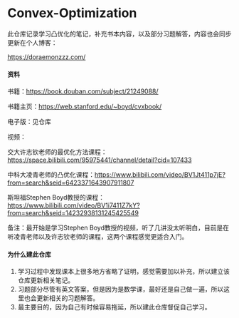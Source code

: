 # Convex-Optimization
此仓库记录学习凸优化的笔记，补充书本内容，以及部分习题解答，内容也会同步更新在个人博客：

https://doraemonzzz.com/



#### 资料

书籍：https://book.douban.com/subject/21249088/

书籍主页：https://web.stanford.edu/~boyd/cvxbook/

电子版：见仓库

视频：

交大许志钦老师的最优化方法课程：https://space.bilibili.com/95975441/channel/detail?cid=107433

中科大凌青老师的凸优化课程：https://www.bilibili.com/video/BV1Jt411p7jE?from=search&seid=6423371643907911807

斯坦福Stephen Boyd教授的课程：https://www.bilibili.com/video/BV1i7411Z7kY?from=search&seid=14232938131245425549

备注：最开始是学习Stephen Boyd教授的视频，听了几讲没太听明白，目前是在听凌青老师以及许志钦老师的课程，这两个课程感觉更适合入门。



#### 为什么建此仓库

1. 学习过程中发现课本上很多地方省略了证明，感觉需要加以补充，所以建立该仓库更新相关笔记。
2. 习题部分尽管有英文答案，但是因为是数学课，最好还是自己做一遍，所以这里也会更新相关的习题解答。
3. 最主要目的，因为自己有时候容易拖延，所以建此仓库督促自己学习。

